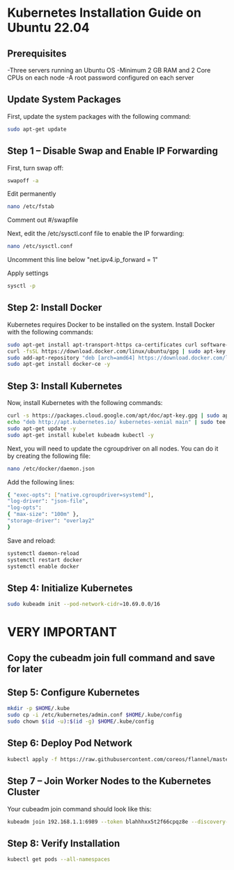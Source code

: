 # Kubernetes Installation Guide on Ubuntu 22.04

## Prerequisites
-Three servers running an Ubuntu OS
-Minimum 2 GB RAM and 2 Core CPUs on each node
-A root password configured on each server

## Update System Packages
First, update the system packages with the following command:
```bash
sudo apt-get update
```

## Step 1 – Disable Swap and Enable IP Forwarding
First, turn swap off:
```bash
swapoff -a
```
Edit permanently
```bash
nano /etc/fstab
```
Comment out 
#/swapfile  

Next, edit the /etc/sysctl.conf file to enable the IP forwarding:
```bash
nano /etc/sysctl.conf
```
Uncomment this line below
"net.ipv4.ip_forward = 1"

Apply settings
```bash
sysctl -p
```

## Step 2: Install Docker
Kubernetes requires Docker to be installed on the system. Install Docker with the following commands:
```bash
sudo apt-get install apt-transport-https ca-certificates curl software-properties-common
curl -fsSL https://download.docker.com/linux/ubuntu/gpg | sudo apt-key add -
sudo add-apt-repository "deb [arch=amd64] https://download.docker.com/linux/ubuntu $(lsb_release -cs) stable"
sudo apt-get install docker-ce -y
```

## Step 3: Install Kubernetes
Now, install Kubernetes with the following commands:
```bash
curl -s https://packages.cloud.google.com/apt/doc/apt-key.gpg | sudo apt-key add -
echo "deb http://apt.kubernetes.io/ kubernetes-xenial main" | sudo tee /etc/apt/sources.list.d/kubernetes.list
sudo apt-get update -y
sudo apt-get install kubelet kubeadm kubectl -y
```
Next, you will need to update the cgroupdriver on all nodes. You can do it by creating the following file:
```bash
nano /etc/docker/daemon.json
```
Add the following lines:
```bash
{ "exec-opts": ["native.cgroupdriver=systemd"],
"log-driver": "json-file",
"log-opts":
{ "max-size": "100m" },
"storage-driver": "overlay2"
}
```
Save and reload:
```bash
systemctl daemon-reload
systemctl restart docker
systemctl enable docker
```
## Step 4: Initialize Kubernetes
```bash
sudo kubeadm init --pod-network-cidr=10.69.0.0/16
```

# VERY IMPORTANT
## Copy the cubeadm join full command and save for later 

## Step 5: Configure Kubernetes
```bash
mkdir -p $HOME/.kube
sudo cp -i /etc/kubernetes/admin.conf $HOME/.kube/config
sudo chown $(id -u):$(id -g) $HOME/.kube/config
```

## Step 6: Deploy Pod Network
```bash
kubectl apply -f https://raw.githubusercontent.com/coreos/flannel/master/Documentation/kube-flannel.yml
```

## Step 7 – Join Worker Nodes to the Kubernetes Cluster
Your cubeadm join command should look like this:
```bash
kubeadm join 192.168.1.1:6989 --token blahhhxx5t2f66cpqz8e --discovery-token-ca-cert-hash shaxxxxxxxxxxxxxxxxxxxx
```

## Step 8: Verify Installation
```bash
kubectl get pods --all-namespaces
```
